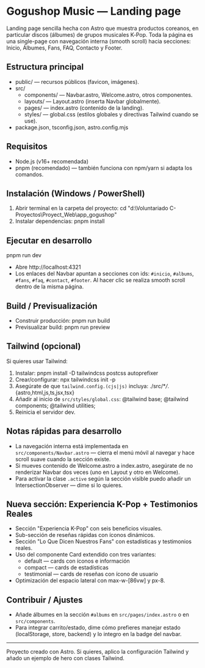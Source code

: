 # Gogushop Music — Landing page

Landing page sencilla hecha con Astro que muestra productos coreanos, en particular discos (álbumes) de grupos musicales K‑Pop. Toda la página es una single-page con navegación interna (smooth scroll) hacia secciones: Inicio, Álbumes, Fans, FAQ, Contacto y Footer.

## Estructura principal

- public/ — recursos públicos (favicon, imágenes).
- src/
  - components/ — Navbar.astro, Welcome.astro, otros componentes.
  - layouts/ — Layout.astro (inserta Navbar globalmente).
  - pages/ — index.astro (contenido de la landing).
  - styles/ — global.css (estilos globales y directivas Tailwind cuando se use).
- package.json, tsconfig.json, astro.config.mjs

## Requisitos

- Node.js (v16+ recomendada)
- pnpm (recomendado) — también funciona con npm/yarn si adapta los comandos.

## Instalación (Windows / PowerShell)

1. Abrir terminal en la carpeta del proyecto:
   cd "d:\Voluntariado C-Proyectos\Proyect_Web\app_gogushop"
2. Instalar dependencias:
   pnpm install

## Ejecutar en desarrollo

pnpm run dev

- Abre http://localhost:4321
- Los enlaces del Navbar apuntan a secciones con ids: `#inicio`, `#albums`, `#fans`, `#faq`, `#contact`, `#footer`. Al hacer clic se realiza smooth scroll dentro de la misma página.

## Build / Previsualización

- Construir producción:
  pnpm run build
- Previsualizar build:
  pnpm run preview

## Tailwind (opcional)

Si quieres usar Tailwind:

1. Instalar:
   pnpm install -D tailwindcss postcss autoprefixer
2. Crear/configurar:
   npx tailwindcss init -p
3. Asegúrate de que `tailwind.config.(cjs|js)` incluya:
   ./src/\*_/_.{astro,html,js,ts,jsx,tsx}
4. Añadir al inicio de `src/styles/global.css`:
   @tailwind base;
   @tailwind components;
   @tailwind utilities;
5. Reinicia el servidor dev.

## Notas rápidas para desarrollo

- La navegación interna está implementada en `src/components/Navbar.astro` — cierra el menú móvil al navegar y hace scroll suave cuando la sección existe.
- Si mueves contenido de Welcome.astro a index.astro, asegúrate de no renderizar Navbar dos veces (uno en Layout y otro en Welcome).
- Para activar la clase `.active` según la sección visible puedo añadir un IntersectionObserver — dime si lo quieres.

## Nueva sección: Experiencia K-Pop + Testimonios Reales

- Sección "Experiencia K-Pop" con seis beneficios visuales.
- Sub-sección de reseñas rápidas con íconos dinámicos.
- Sección "Lo Que Dicen Nuestros Fans" con estadísticas y testimonios reales.
- Uso del componente Card extendido con tres variantes:
  - default — cards con íconos e información
  - compact — cards de estadísticas
  - testimonial — cards de reseñas con ícono de usuario
- Optimización del espacio lateral con max-w-[86vw] y px-8.

## Contribuir / Ajustes

- Añade álbumes en la sección `#albums` en `src/pages/index.astro` o en `src/components`.
- Para integrar carrito/estado, dime cómo prefieres manejar estado (localStorage, store, backend) y lo integro en la badge del navbar.

---

Proyecto creado con Astro. Si quieres, aplico la configuración Tailwind y añado un ejemplo de hero con clases Tailwind.
